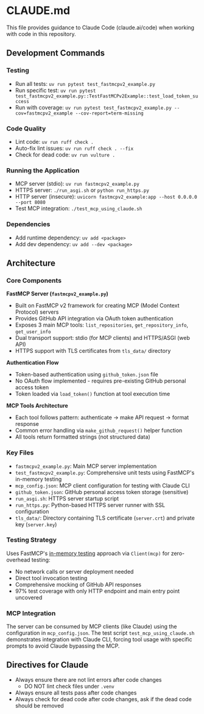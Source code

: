 # CLAUDE.md

This file provides guidance to Claude Code (claude.ai/code) when working with code in this repository.

## Development Commands

### Testing
- Run all tests: `uv run pytest test_fastmcpv2_example.py`
- Run specific test: `uv run pytest test_fastmcpv2_example.py::TestFastMCPv2Example::test_load_token_success`
- Run with coverage: `uv run pytest test_fastmcpv2_example.py --cov=fastmcpv2_example --cov-report=term-missing`

### Code Quality
- Lint code: `uv run ruff check .`
- Auto-fix lint issues: `uv run ruff check . --fix`
- Check for dead code: `uv run vulture .`

### Running the Application
- MCP server (stdio): `uv run fastmcpv2_example.py`
- HTTPS server: `./run_asgi.sh` or `python run_https.py` 
- HTTP server (insecure): `uvicorn fastmcpv2_example:app --host 0.0.0.0 --port 8080`
- Test MCP integration: `./test_mcp_using_claude.sh`

### Dependencies
- Add runtime dependency: `uv add <package>`
- Add dev dependency: `uv add --dev <package>`

## Architecture

### Core Components

**FastMCP Server (`fastmcpv2_example.py`)**
- Built on FastMCP v2 framework for creating MCP (Model Context Protocol) servers
- Provides GitHub API integration via OAuth token authentication
- Exposes 3 main MCP tools: `list_repositories`, `get_repository_info`, `get_user_info`
- Dual transport support: stdio (for MCP clients) and HTTPS/ASGI (web API)
- HTTPS support with TLS certificates from `tls_data/` directory

**Authentication Flow**
- Token-based authentication using `github_token.json` file
- No OAuth flow implemented - requires pre-existing GitHub personal access token
- Token loaded via `load_token()` function at tool execution time

**MCP Tools Architecture**
- Each tool follows pattern: authenticate → make API request → format response
- Common error handling via `make_github_request()` helper function
- All tools return formatted strings (not structured data)

### Key Files

- `fastmcpv2_example.py`: Main MCP server implementation
- `test_fastmcpv2_example.py`: Comprehensive unit tests using FastMCP's in-memory testing
- `mcp_config.json`: MCP client configuration for testing with Claude CLI
- `github_token.json`: GitHub personal access token storage (sensitive)
- `run_asgi.sh`: HTTPS server startup script
- `run_https.py`: Python-based HTTPS server runner with SSL configuration
- `tls_data/`: Directory containing TLS certificate (`server.crt`) and private key (`server.key`)

### Testing Strategy

Uses FastMCP's [in-memory testing](https://gofastmcp.com/deployment/testing) approach via `Client(mcp)` for zero-overhead testing:
- No network calls or server deployment needed
- Direct tool invocation testing
- Comprehensive mocking of GitHub API responses
- 97% test coverage with only HTTP endpoint and main entry point uncovered

### MCP Integration

The server can be consumed by MCP clients (like Claude) using the configuration in `mcp_config.json`. The test script `test_mcp_using_claude.sh` demonstrates integration with Claude CLI, forcing tool usage with specific prompts to avoid Claude bypassing the MCP.

## Directives for Claude

* Always ensure there are not lint errors after code changes
   * DO NOT lint check files under `.venv`
* Always ensure all tests pass after code changes
* Always check for dead code after code changes, ask if the dead code should be removed